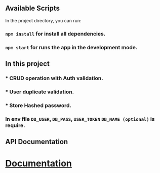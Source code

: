 ## Available Scripts

In the project directory, you can run:

### `npm install` for install all dependencies.

### `npm start` for runs the app in the development mode.

## In this project

### \* CRUD operation with Auth validation.

### \* User duplicate validation.

### \* Store Hashed password.

### In env file `DB_USER`, `DB_PASS`, `USER_TOKEN` `DB_NAME (optional)` is require.

## API Documentation

# [Documentation](https://documenter.getpostman.com/view/21021671/2s7YYscj3e?fbclid=IwAR3ABPuIp4MTLYqUBNSwHse9aR6Re2TAeD_tVRnva1XkR5Bzn4XRwP9Paq8)
